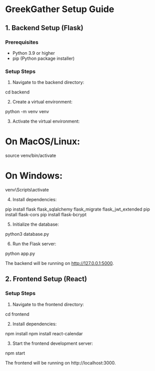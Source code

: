 # GreekGather Setup Guide

## 1. Backend Setup (Flask)

### Prerequisites
- Python 3.9 or higher
- pip (Python package installer)

### Setup Steps

1. Navigate to the backend directory:

cd backend

2. Create a virtual environment:

python -m venv venv

3. Activate the virtual environment:

# On MacOS/Linux:
source venv/bin/activate

# On Windows:
venv\Scripts\activate

4. Install dependencies:  

pip install flask flask_sqlalchemy flask_migrate flask_jwt_extended
pip install flask-cors
pip install flask-bcrypt

5. Initialize the database:

python3 database.py

6. Run the Flask server:

python app.py

The backend will be running on http://127.0.0.1:5000.


## 2. Frontend Setup (React)

### Setup Steps

1. Navigate to the frontend directory:

cd frontend

2. Install dependencies:

npm install
npm install react-calendar

3. Start the frontend development server:

npm start

The frontend will be running on http://localhost:3000.
